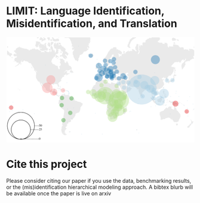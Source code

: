 # LIMIT: Language Identification, Misidentification, and Translation


![](map_svg.svg) 

# Cite this project
Please consider citing our paper if you use the data, benchmarking results, or the (mis)identification hierarchical modeling approach. A bibtex blurb will be available once the paper is live on arxiv
```

```

